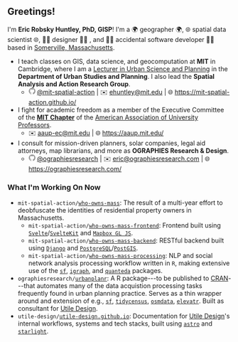 ## Greetings!

I'm **Eric Robsky Huntley, PhD, GISP**! I'm a 🌍 geographer 🌍, 🌐 spatial data scientist 🌐, 🧑‍🎨 designer 🧑‍🎨 , and 🧑‍💻 accidental software developer 🧑‍💻 based in [Somerville, Massachusetts](https://duckduckgo.com/?q=Somerville%2C+MA&rpl=1&atb=v411-1&iaxm=maps&bbox=-71.09878383918205%2C42.38710356024365%2C-71.0975662584742%2C42.38620424004932).

- I teach classes on GIS, data science, and geocomputation at **MIT** in Cambridge, where I am a [Lecturer in Urban Science and Planning](https://dusp.mit.edu/people/eric-robsky-huntley) in the **Department of Urban Studies and Planning**. I also lead the **Spatial Analysis and Action Research Group**.
  - <img src="github.svg" alt="GitHub Logo" width="15" height="15" /> [@mit-spatial-action](https://github.com/mit-spatial-action) | ✉️ ehuntley@mit.edu | 🌐 https://mit-spatial-action.github.io/
- I fight for academic freedom as a member of the Executive Committee of the [**MIT Chapter**](https://aaup.mit.edu/) of the [American Association of University Professors](https://www.aaup.org/).
  - ✉️ aaup-ec@mit.edu | 🌐 https://aaup.mit.edu/
- I consult for mission-driven planners, solar companies, legal aid attorneys, map librarians, and more as **OGRAPHIES Research & Design**.
  - <img src="github.svg" alt="GitHub Logo" width="15" height="15" /> [@ographiesresearch](https://github.com/ographiesresearch) | ✉️ eric@ographiesresearch.com | 🌐 https://ographiesresearch.com/

### What I'm Working On Now

- `mit-spatial-action/`[`who-owns-mass`](https://github.com/mit-spatial-action/who-owns-mass): The result of a multi-year effort to deobfuscate the identities of residential property owners in Massachusetts.
  - `mit-spatial-action/`[`who-owns-mass-frontend`](https://github.com/mit-spatial-action/who-owns-mass-frontend): Frontend built using [`Svelte`](https://github.com/sveltejs/svelte)/[`SvelteKit`](https://github.com/sveltejs/kit) and [`Mapbox GL JS`](https://github.com/mapbox/mapbox-gl-js).
  - `mit-spatial-action/`[`who-owns-mass-backend`](https://github.com/mit-spatial-action/who-owns-mass-backend): RESTful backend built using [`Django`](https://github.com/django/django) and [`PostgreSQL`](https://www.postgresql.org/)/[`PostGIS`](https://postgis.net/).
  - `mit-spatial-action/`[`who-owns-mass-processing`](https://github.com/mit-spatial-action/who-owns-mass-processing): NLP and social network analysis processing workflow written in `R`, making extensive use of the [`sf`](https://github.com/r-spatial/sf), [`igraph`](https://github.com/igraph/igraph), and [`quanteda`](https://github.com/quanteda/quanteda) packages.
- `ographiesresearch/`[`urbanplanr`](https://github.com/ographiesresearch/urbanplanr): A R package---to be published to [CRAN](https://cran.r-project.org/)---that automates many of the data acquistion processing tasks frequently found in urban planning practice. Serves as a thin wrapper around and extension of e.g., [`sf`](https://github.com/r-spatial/sf), [`tidycensus`](https://github.com/walkerke/tidycensus), [`osmdata`](https://github.com/ropensci/osmdata), [`elevatr`](https://github.com/USEPA/elevatr). Built as consultant for [Utile Design](https://www.utiledesign.com/).
- `utile-design/`[`utile-design.github.io`](https://github.com/utile-design/utile-design.github.io): Documentation for [Utile Design](https://www.utiledesign.com/)'s internal workflows, systems and tech stacks, built using [`astro`](https://github.com/withastro/astro) and [`starlight`](https://github.com/withastro/starlight).
